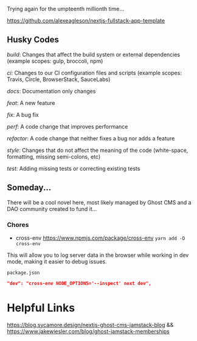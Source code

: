 Trying again for the umpteenth millionth time...

https://github.com/alexeagleson/nextjs-fullstack-app-template

## Husky Codes

_build_: Changes that affect the build system or external dependencies (example scopes: gulp, broccoli, npm)

_ci_: Changes to our CI configuration files and scripts (example scopes: Travis, Circle, BrowserStack, SauceLabs)

_docs_: Documentation only changes

_feat_: A new feature

_fix_: A bug fix

_perf_: A code change that improves performance

_refactor_: A code change that neither fixes a bug nor adds a feature

_style_: Changes that do not affect the meaning of the code (white-space, formatting, missing semi-colons, etc)

_test_: Adding missing tests or correcting existing tests

## Someday...

There will be a cool novel here, most likely managed by Ghost CMS and a DAO community created to fund it...

### Chores

- cross-env
  https://www.npmjs.com/package/cross-env
  `yarn add -D cross-env`

This will allow you to log server data in the browser while working in dev mode, making it easier to debug issues.

`package.json`

```json
"dev": "cross-env NODE_OPTIONS='--inspect' next dev",
```

# Helpful Links

https://blog.sycamore.design/nextjs-ghost-cms-jamstack-blog
&&
https://www.jakewiesler.com/blog/ghost-jamstack-memberships

